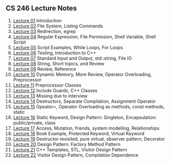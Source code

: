 ## CS 246 Lecture Notes

1. [Lecture 01](lecture01.md)  Introduction
2. [Lecture 02](lecture02.md)  File System, Listing Commands
3. [Lecture 03](lecture03.md)  Redirection, egrep
4. [Lecture 04](lecture04.md)  Regular Expression, File Permission, Shell Variable, Shell Script
5. [Lecture 05](lecture05.md)  Script Examples, While Loops, For Loops
6. [Lecture 06](lecture06.md)  Testing, Introduction to C++
7. [Lecture 07](lecture07.md)  Standard Input and Output, std::string, File IO
8. [Lecture 08](lecture08.md)  String, Short topics, and Review
9. [Lecture 09](lecture09.md)  Review, Reference
10. [Lecture 10](lecture10.md)  Dynamic Memory, More Review, Operator Overloading, Preprocessor
11. [Lecture 11](lecture11.md)  Preprocessor Classes
12. [Lecture 12](lecture12.md)  Include Guards, C++ Classes
13. [Lecture 13](lecture13.md)  Missing due to interview
14. [Lecture 14](lecture14.md)  Destructors, Separate Compilation, Assignment Operator
15. [Lecture 15](lecture15.md)  Opeator=, Operator Overloading as methods, const methods, static
16. [Lecture 16](lecture16.md)  Static Keyword, Design Pattern: Singleton, Encapsulation: public/private, class
17. [Lecture 17](lecture17.md)  Access, Mutation, friends, system modelling, Relationships
18. [Lecture 18](lecture18.md)  Book Example, Protected Keyword, Virtual Keyword
19. [Lecture 19](lecture19.md)  Destructor revisited, pure virtual, observer pattern, Decorator
20. [Lecture 20](lecture20.md)  Design Pattern: Factory Method Pattern
21. [Lecture 21](lecture21.md)  C++ Templates, STL, Visitor Design Pattern
22. [Lecture 22](lecture22.md)  Visitor Design Pattern, Compilation Dependence

